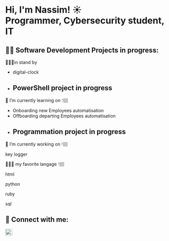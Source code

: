<h1>Hi, I'm Nassim! ☀️ <br/>Programmer</a>, Cybersecurity student</a>, IT</a></h1>

<h2>👨‍💻 Software Development Projects in progress:</h2>
  
  🧙🏼‍♂️in stand by
  
- digital-clock 
  
- <b>PowerShell project in progress</b>
  -   
🌱 I’m currently learning on 👇🏽
- Onboarding new Employees automatisation
- Offboarding departing Employees automatisation
- <b> Programmation project in progress</b>
  - 
🔭 I’m currently working on 👇🏽

  key logger


 👨🏼‍🍳 my favorite langage 👇🏽

 html 

 python 

 ruby

 sql
 



<h2> 🤳 Connect with me:</h2>

[<img align="left" alt="Nassim-khenissi | LinkedIn" width="22px" src="https://cdn.jsdelivr.net/npm/simple-icons@v3/icons/linkedin.svg" />][linkedin]





[linkedin]: (https://www.linkedin.com/in/nassim-khenissi/)

<!--
**joshmadakor1/joshmadakor1** is a ✨ _special_ ✨ repository because its `README.md` (this file) appears on your GitHub profile.

Here are some ideas to get you started:

- 🔭 I’m currently working on ...
- 🌱 I’m currently learning ...
- 👯 I’m looking to collaborate on ...
- 🤔 I’m looking for help with ...
- 💬 Ask me about ...
- 📫 How to reach me: ...
- 😄 Pronouns: ...
- ⚡ Fun fact: ...
-->
